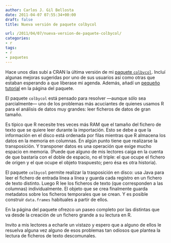 ```yaml
---
author: Carlos J. Gil Bellosta
date: 2011-04-07 07:55:34+00:00
draft: false
title: Nueva versión de paquete colbycol

url: /2011/04/07/nueva-version-de-paquete-colbycol/
categories:
- r
tags:
- r
- paquetes
---
```


Hace unos días subí a CRAN la última versión de mi [paquete `colbycol`](http://cran.r-project.org/web/packages/colbycol/index.html). Incluí algunas mejoras sugeridas por uno de sus usuarios así como otras que estaban esperando a que liberase mi agenda. Además, añadí un [pequeño tutorial](http://colbycol.r-forge.r-project.org/) en la página del paquete.

El paquete `colbycol` está pensado para resolver —aunque sólo sea parcialmente— uno de los problemas más acuciantes de quienes usamos R para el análisis de datos muy grandes: leer ficheros de datos de gran tamaño.

Es típico que R necesite tres veces más RAM que el tamaño del fichero de texto que se quiere leer durante la importación. Esto se debe a que la información en el disco está ordenada por filas mientras que R almacena los datos en la memoria en columnas. En algún punto tiene que realizarse la transposición. Y transponer datos es una operación que exige mucho espacio en memoria. (Puede que alguno de mis lectores caiga en la cuenta de que bastaría con el doble de espacio, no el triple: el que ocupe el fichero de origen y el que ocupe el objeto traspuesto; pero ésa es otra historia).

El paquete `colbycol` permite realizar la trasposición en disco: usa Java para leer el fichero de entrada línea a línea y guarda cada registro en un fichero de texto distinto. Luego R lee los ficheros de texto (que corresponden a las columnas) individualmente. El objeto que se crea finalmente guarda metadatos sobre los ficheros temporales que se crean. Y es posible construir `data.frames` habituales a partir de ellos.

En la página del paquete ofrezco un paseo completo por las distintas que va desde la creación de un fichero grande a su lectura en R.

Invito a mis lectores a echarle un vistazo y espero que a alguno de ellos le resuelva alguna vez alguno de esos problemas tan odiosos que plantea la lectura de ficheros de texto descomunales.
